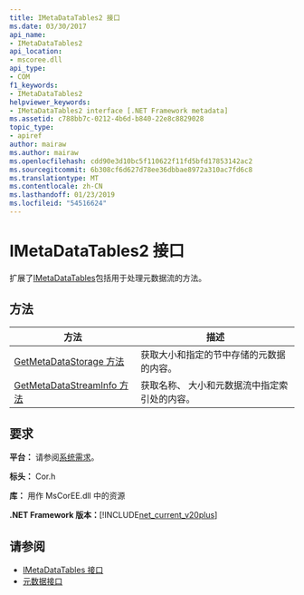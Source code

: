 ```yaml
---
title: IMetaDataTables2 接口
ms.date: 03/30/2017
api_name:
- IMetaDataTables2
api_location:
- mscoree.dll
api_type:
- COM
f1_keywords:
- IMetaDataTables2
helpviewer_keywords:
- IMetaDataTables2 interface [.NET Framework metadata]
ms.assetid: c788bb7c-0212-4b6d-b840-22e8c8829028
topic_type:
- apiref
author: mairaw
ms.author: mairaw
ms.openlocfilehash: cdd90e3d10bc5f110622f11fd5bfd17853142ac2
ms.sourcegitcommit: 6b308cf6d627d78ee36dbbae8972a310ac7fd6c8
ms.translationtype: MT
ms.contentlocale: zh-CN
ms.lasthandoff: 01/23/2019
ms.locfileid: "54516624"
---
```

# <a name="imetadatatables2-interface"></a>IMetaDataTables2 接口
扩展了[IMetaDataTables](../../../../docs/framework/unmanaged-api/metadata/imetadatatables-interface.md)包括用于处理元数据流的方法。  
  
## <a name="methods"></a>方法  
  
|方法|描述|  
|------------|-----------------|  
|[GetMetaDataStorage 方法](../../../../docs/framework/unmanaged-api/metadata/imetadatatables2-getmetadatastorage-method.md)|获取大小和指定的节中存储的元数据的内容。|  
|[GetMetaDataStreamInfo 方法](../../../../docs/framework/unmanaged-api/metadata/imetadatatables2-getmetadatastreaminfo-method.md)|获取名称、 大小和元数据流中指定索引处的内容。|  
  
## <a name="requirements"></a>要求  
 **平台：** 请参阅[系统需求](../../../../docs/framework/get-started/system-requirements.md)。  
  
 **标头：** Cor.h  
  
 **库：** 用作 MsCorEE.dll 中的资源  
  
 **.NET Framework 版本：**[!INCLUDE[net_current_v20plus](../../../../includes/net-current-v20plus-md.md)]  
  
## <a name="see-also"></a>请参阅
- [IMetaDataTables 接口](../../../../docs/framework/unmanaged-api/metadata/imetadatatables-interface.md)
- [元数据接口](../../../../docs/framework/unmanaged-api/metadata/metadata-interfaces.md)
